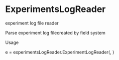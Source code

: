 # ExperimentsLogReader
experiment log file reader

Parse experiment log filecreated by field system

Usage 

e = experimentsLogReader.ExperimentLogReader(<logfile>, <Parser output path>)


